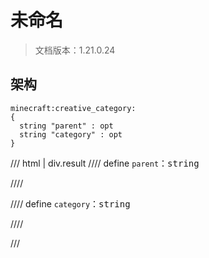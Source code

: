 # 未命名

> 文档版本：1.21.0.24



## 架构

```mcschema
minecraft:creative_category:
{
  string "parent" : opt
  string "category" : opt
}

```

/// html | div.result
//// define
`parent`：<samp>string</samp>


////


//// define
`category`：<samp>string</samp>


////


///

